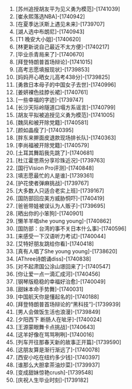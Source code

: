 
1. [苏州追授胡友平为见义勇为模范]-[1741039]
1. [崔永熙落选NBA]-[1740942]
1. [在夏季达沃斯上遇见未来]-[1739707]
1. [湖人选中布朗尼]-[1740943]
1. [T1 晚安大小姐]-[1740620]
1. [林更新说自己最近不太方便]-[1740217]
1. [毕业杀青局来了]-[1740670]
1. [拜登特朗普首场辩论]-[1741015]
1. [高考志愿填报现状]-[1739853]
1. [妈妈开心晒女儿高考438分]-[1739825]
1. [勇救日本母子的中国女子去世]-[1740996]
1. [姜妍裸色挂脖长裙]-[1740761]
1. [一些幸福的字迹]-[1739747]
1. [长沙天际岭隧道口塌方系谣言]-[1740799]
1. [胡友平拟被追授见义勇为模范]-[1741005]
1. [魏凤和被开除党籍]-[1740581]
1. [颜如晶瘦了]-[1740395]
1. [胖东来擀面皮退款现场排长队]-[1740363]
1. [李尚福被开除党籍]-[1740579]
1. [土耳其舞蹈我先跳了]-[1740681]
1. [杜江霍思燕分享珍珠近况]-[1739763]
1. [国行Vision Pro评测]-[1740848]
1. [填志愿最忙的人是谁]-[1739361]
1. [护花使者弹麻挑战]-[1739767]
1. [大多数人只适合老实上班]-[1739167]
1. [国防部回应美方威胁恫吓]-[1740419]
1. [爸爸带娃被误认为人贩子]-[1739695]
1. [晒出你的小笨狗]-[1740901]
1. [懒羊羊唱she young young]-[1740862]
1. [国防部：台湾的事不关日本什么事]-[1740596]
1. [来感受一下汉语听力考试]-[1740044]
1. [艾特好朋友跳给你看]-[1740418]
1. [真有人唱了She young young]-[1738620]
1. [AThree诗朗诵diss]-[1740838]
1. [对不起肃国公涂山璟回来了]-[1740547]
1. [你让爱一点一滴汇成河]-[1740456]
1. [钢琴版稳稳的幸福好治愈]-[1740049]
1. [甜妹本命手势舞]-[1740031]
1. [中国航天你是懂起名的]-[1740188]
1. [拜登特朗普首场辩论的“黑科技”]-[1739939]
1. [男人会做饭生活也浪漫]-[1739849]
1. [夕阳西下 断肠人在呲牙]-[1740024]
1. [王源蒙眼舞卡点挑战]-[1740643]
1. [这羊好像在骂骂咧咧]-[1740016]
1. [列车开往那春天新的故事正开篇]-[1739590]
1. [这朋友算是渐行渐远了]-[1740078]
1. [西安小吃在纽约多少钱]-[1740397]
1. [谁那么大胆拿茶油炒菜]-[1739937]
1. [变成甜妹惊艳crush]-[1739548]
1. [庆祝人生毕业时刻]-[1739182]